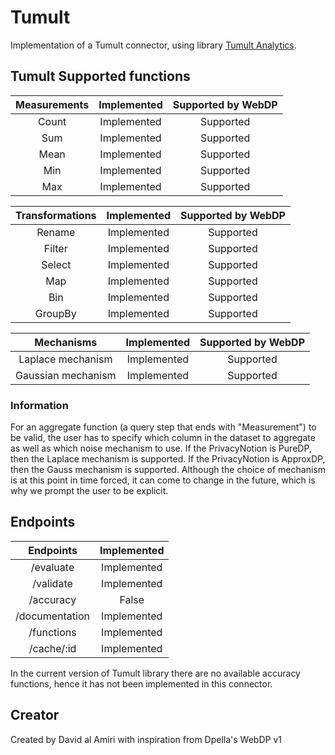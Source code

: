 # Tumult
Implementation of a Tumult connector, using library [Tumult Analytics](https://gitlab.com/tumult-labs/analytics).

## Tumult Supported functions
| Measurements   | Implemented | Supported by WebDP  | 
| :------------: | :---------: | :-----------------: |  
| Count          | Implemented | Supported           | 
| Sum            | Implemented | Supported           |
| Mean           | Implemented | Supported           |
| Min            | Implemented | Supported           |
| Max            | Implemented | Supported           |

| Transformations  | Implemented | Supported by WebDP  |  
| :--------------: | :---------: | :-----------------: | 
| Rename           | Implemented | Supported           |
| Filter           | Implemented | Supported           |
| Select           | Implemented | Supported           |
| Map              | Implemented | Supported           |
| Bin              | Implemented | Supported           |
| GroupBy          | Implemented | Supported           |

| Mechanisms             | Implemented | Supported by WebDP  | 
| :--------------------: | :---------: | :-----------------: | 
| Laplace mechanism      | Implemented | Supported           | 
| Gaussian mechanism     | Implemented | Supported           |

### Information
For an aggregate function (a query step that ends with "Measurement") to be valid, the user has to specify which 
column in the dataset to aggregate as well as which noise mechanism to use. If the PrivacyNotion is PureDP, then 
the Laplace mechanism is supported. If the PrivacyNotion is ApproxDP, then the Gauss mechanism is supported. Although the 
choice of mechanism is at this point in time forced, it can come to change in the future, which is why we prompt the user 
to be explicit. 

## Endpoints
| Endpoints      | Implemented | 
| :------------: | :---------: | 
| /evaluate      | Implemented | 
| /validate      | Implemented | 
| /accuracy      | False       | 
| /documentation | Implemented | 
| /functions     | Implemented |
| /cache/:id     | Implemented |

In the current version of Tumult library there are no available accuracy functions, hence it has not been implemented in this connector. 

## Creator
Created by David al Amiri with inspiration from Dpella's WebDP v1
